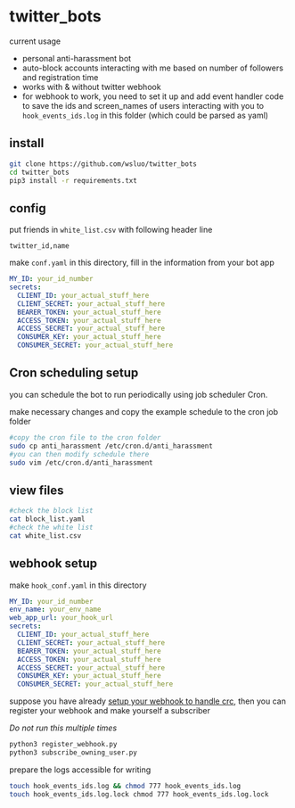 # twitter_bots

current usage
- personal anti-harassment bot
- auto-block accounts interacting with me based on number of followers and registration time
- works with & without twitter webhook
- for webhook to work, you need to set it up and add event handler code to save the ids and screen_names of users interacting with you to `hook_events_ids.log` in this folder (which could be parsed as yaml)

## install

```bash
git clone https://github.com/wsluo/twitter_bots
cd twitter_bots
pip3 install -r requirements.txt
```

## config
put friends in `white_list.csv` with following header line
```csv
twitter_id,name
```

make `conf.yaml` in this directory, fill in the information from your bot app
```yaml
MY_ID: your_id_number
secrets:
  CLIENT_ID: your_actual_stuff_here
  CLIENT_SECRET: your_actual_stuff_here
  BEARER_TOKEN: your_actual_stuff_here
  ACCESS_TOKEN: your_actual_stuff_here
  ACCESS_SECRET: your_actual_stuff_here
  CONSUMER_KEY: your_actual_stuff_here
  CONSUMER_SECRET: your_actual_stuff_here
```

## Cron scheduling setup
you can schedule the bot to run periodically using job scheduler Cron. 

make necessary changes and copy the example schedule to the cron job folder
```bash
#copy the cron file to the cron folder
sudo cp anti_harassment /etc/cron.d/anti_harassment
#you can then modify schedule there
sudo vim /etc/cron.d/anti_harassment
```

## view files
```bash
#check the block list
cat block_list.yaml
#check the white list
cat white_list.csv
```

## webhook setup

make `hook_conf.yaml` in this directory
```yaml
MY_ID: your_id_number
env_name: your_env_name
web_app_url: your_hook_url
secrets:
  CLIENT_ID: your_actual_stuff_here
  CLIENT_SECRET: your_actual_stuff_here
  BEARER_TOKEN: your_actual_stuff_here
  ACCESS_TOKEN: your_actual_stuff_here
  ACCESS_SECRET: your_actual_stuff_here
  CONSUMER_KEY: your_actual_stuff_here
  CONSUMER_SECRET: your_actual_stuff_here
```

suppose you have already [setup your webhook to handle crc](https://dev.to/twitterdev/building-a-live-leaderboard-on-twitter-49g9#gs-registering),
then you can register your webhook and make yourself a subscriber

*Do not run this multiple times*
```bash
python3 register_webhook.py
python3 subscribe_owning_user.py
```

prepare the logs accessible for writing
```bash
touch hook_events_ids.log && chmod 777 hook_events_ids.log
touch hook_events_ids.log.lock chmod 777 hook_events_ids.log.lock
```
